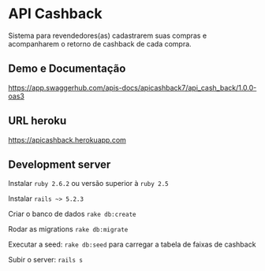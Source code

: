 # API Cashback

Sistema para revendedores(as) cadastrarem
suas compras e acompanharem o retorno de cashback de cada compra.

## Demo e Documentação

https://app.swaggerhub.com/apis-docs/apicashback7/api_cash_back/1.0.0-oas3

## URL heroku

https://apicashback.herokuapp.com

## Development server

Instalar `ruby 2.6.2` ou versão superior à `ruby 2.5`

Instalar `rails ~> 5.2.3` 

Criar o banco de dados `rake db:create` 

Rodar as migrations `rake db:migrate` 

Executar a seed: `rake db:seed`  para carregar a tabela de faixas de cashback

Subir o server: `rails s`
